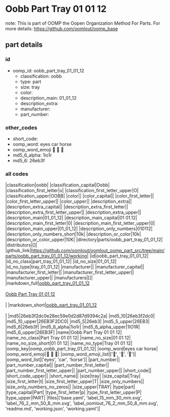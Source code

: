 # Oobb Part Tray 01 01 12  

note: This is part of OOMP the Oopen Organization Method For Parts. For more details: https://github.com/oomlout/oomp_base

##  part details





### id
* oomp_id: oobb_part_tray_01_01_12
  * classification: oobb
  * type: part
  * size: tray
  * color: 
  * description_main: 01_01_12
  * description_extra: 
  * manufacturer: 
  * part_number: 

### other_codes
* short_code: 
* oomp_word: eyes car horse
* oomp_word_emoji :eyes: :car: :horse:
* md5_6_alpha: 1io1r
* md5_6: 26eb3f

### all codes 
|classification|oobb|
|classification_capital|Oobb|
|classification_first_letter|o|
|classification_first_letter_upper|O|
|classification_upper|OOBB|
|color||
|color_capital||
|color_first_letter||
|color_first_letter_upper||
|color_upper||
|description_extra||
|description_extra_capital||
|description_extra_first_letter||
|description_extra_first_letter_upper||
|description_extra_upper||
|description_main|01_01_12|
|description_main_capital|01 01.12|
|description_main_first_letter|0|
|description_main_first_letter_upper|0|
|description_main_upper|01_01_12|
|description_only_numbers|010112|
|description_only_numbers_short|10k|
|description_or_color|10k|
|description_or_color_upper|10K|
|directory|parts/oobb_part_tray_01_01_12|
|distributors|[]|
|github_link|https://github.com/oomlout/oomlout_oomp_part_src/tree/main/parts/oobb_part_tray_01_01_12/working|
|id|oobb_part_tray_01_01_12|
|id_no_class|part_tray_01_01_12|
|id_no_size|01_01_12|
|id_no_type|tray_01_01_12|
|manufacturer||
|manufacturer_capital||
|manufacturer_first_letter||
|manufacturer_first_letter_upper||
|manufacturer_upper||
|manufacturers|[]|
|markdown_full|[oobb_part_tray_01_01_12](https://github.com/oomlout/oomlout_oomp_part_src/tree/main/parts/oobb_part_tray_01_01_12/working)<br>[](https://github.com/oomlout/oomlout_oomp_part_src/tree/main/parts/oobb_part_tray_01_01_12/working)<br>[Oobb Part Tray 01 01 12](https://github.com/oomlout/oomlout_oomp_part_src/tree/main/parts/oobb_part_tray_01_01_12/working)<br><br>|
|markdown_short|[oobb_part_tray_01_01_12](https://github.com/oomlout/oomlout_oomp_part_src/tree/main/parts/oobb_part_tray_01_01_12/working)<br><br>|
|md5|26eb3f2dc0e28ec59e0d2d87d9394c2a|
|md5_10|26eb3f2dc0|
|md5_10_upper|26EB3F2DC0|
|md5_5|26eb3|
|md5_5_upper|26EB3|
|md5_6|26eb3f|
|md5_6_alpha|1io1r|
|md5_6_alpha_upper|1IO1R|
|md5_6_upper|26EB3F|
|name|Oobb Part Tray 01 01 12|
|name_no_class|Part Tray 01 01 12|
|name_no_size|01 01 12|
|name_no_size_short|01 01 12|
|name_no_type|Tray 01 01 12|
|oomp_key|oomp_oobb_part_tray_01_01_12|
|oomp_word|eyes car horse|
|oomp_word_emoji|:eyes: :car: :horse:|
|oomp_word_emoji_list|[':eyes:', ':car:', ':horse:']|
|oomp_word_list|['eyes', 'car', 'horse']|
|part_number||
|part_number_capital||
|part_number_first_letter||
|part_number_first_letter_upper||
|part_number_upper||
|short_code||
|short_code_upper||
|short_name||
|size|tray|
|size_capital|Tray|
|size_first_letter|t|
|size_first_letter_upper|T|
|size_only_numbers||
|size_only_numbers_no_zeros||
|size_upper|TRAY|
|type|part|
|type_capital|Part|
|type_first_letter|p|
|type_first_letter_upper|P|
|type_upper|PART|
|files|['base.yaml', 'label_15_mm_30_mm.svg', 'label_76_2_mm_50_8_mm.svg', 'label_oomlout_76_2_mm_50_8_mm.svg', 'readme.md', 'working.json', 'working.yaml']|
